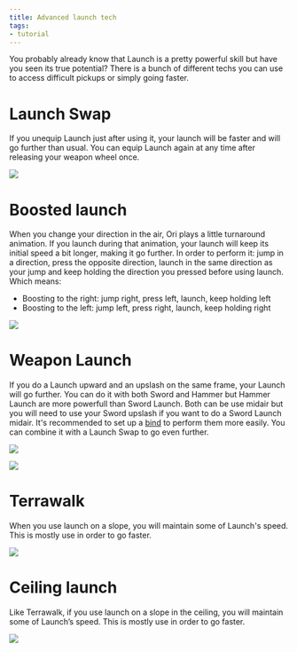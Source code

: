 ```yaml
---
title: Advanced launch tech
tags:
- tutorial
---
```


You probably already know that Launch is a pretty powerful skill but have you seen its true potential? There is a bunch of different techs you can use to access difficult pickups or simply going faster.

# Launch Swap

If you unequip Launch just after using it, your launch will be faster and will go further than usual. You can equip Launch again at any time after releasing your weapon wheel once.

![](https://thumbs.gfycat.com/WarpedComfortableFlicker-size_restricted.gif)

# Boosted launch

When you change your direction in the air, Ori plays a little turnaround animation. If you launch during that animation, your launch will keep its initial speed a bit longer, making it go further.
In order to perform it: jump in a direction, press the opposite direction, launch in the same direction as your jump and keep holding the direction you pressed before using launch. Which means:
* Boosting to the right: jump right, press left, launch, keep holding left
* Boosting to the left:  jump left, press right, launch, keep holding right

![](https://thumbs.gfycat.com/UltimateHardBighorn-size_restricted.gif)

# Weapon Launch

If you do a Launch upward and an upslash on the same frame, your Launch will go further. You can do it with both Sword and Hammer but Hammer Launch are more powerfull than Sword Launch. Both can be use midair but you will need to use your Sword upslash if you want to do a Sword Launch midair. It's recommended to set up a [bind](https://github.com/sparkle-preference/OriWotwRandomizerClient/wiki/Keybinds) to perform them more easily.
You can combine it with a Launch Swap to go even further.

![](https://thumbs.gfycat.com/UnsteadyFailingDiplodocus-size_restricted.gif)

![](https://thumbs.gfycat.com/ColorlessTepidArmyant-size_restricted.gif)

# Terrawalk

When you use launch on a slope, you will maintain some of Launch's speed. This is mostly use in order to go faster.

![](https://thumbs.gfycat.com/CreepyInsidiousHapuku-size_restricted.gif)

# Ceiling launch

Like Terrawalk, if you use launch on a slope in the ceiling, you will maintain some of Launch’s speed. This is mostly use in order to go faster.

![](https://thumbs.gfycat.com/BeneficialDisfiguredCowrie-size_restricted.gif)